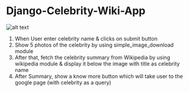# Django-Celebrity-Wiki-App

![alt text](https://shaiksalmankhan.github.io/cv/images/8.gif)

1) When User enter celebrity name & clicks on submit button
2) Show 5 photos of the celebrity by using simple_image_download module
3) After that, fetch the celebrity summary from Wikipedia by using wikipedia module & display it below the image with title as celebrity name
4) After Summary, show a know more button which will take user to the google page (with celebrity as a query)
